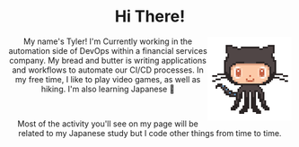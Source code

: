 <span align="center">
    <h1> Hi There! </h1>
</span>

<img align="right" src="assets/gifs/octocat.gif" width="150">

<p align="center"> My name's Tyler! I'm Currently working in the automation side of DevOps within a financial services company. My bread and butter is writing applications and workflows to automate our CI/CD processes. In my free time, I like to play video games, as well as hiking. I'm also learning Japanese 🗻</p>

<br />

<p align="center"> Most of the activity you'll see on my page will be related to my Japanese study but I code other things from time to time. </p>

